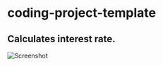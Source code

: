 # coding-project-template
## Calculates interest rate.
![Screenshot](https://github.com/zolachu/Web_Development/blob/main/Screen%20Shot%202022-08-22%20at%2011.05.05%20PM.png)
